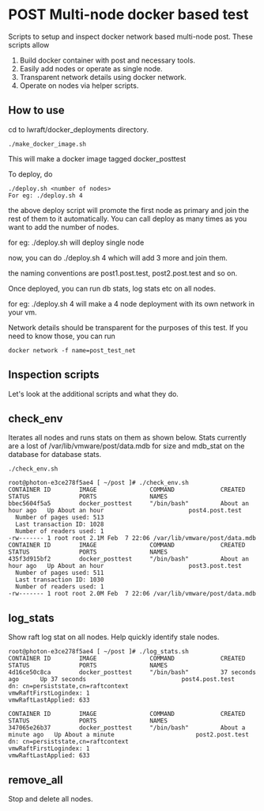 POST Multi-node docker based test
================

Scripts to setup and inspect docker network based multi-node post. These scripts allow

1. Build docker container with post and necessary tools.
2. Easily add nodes or operate as single node.
3. Transparent network details using docker network.
4. Operate on nodes via helper scripts.

How to use
----------
cd to lwraft/docker_deployments directory.

~~~~~~~~~~~~~~~~~~~~~~~~~~~~~~~~~~~~~~~~~~~~~~~~~~~~~~~~~~~~~~~~~~~~~~~~~~~~~~~~
./make_docker_image.sh
~~~~~~~~~~~~~~~~~~~~~~~~~~~~~~~~~~~~~~~~~~~~~~~~~~~~~~~~~~~~~~~~~~~~~~~~~~~~~~~~

This will make a docker image tagged docker_posttest

To deploy, do

~~~~~~~~~~~~~~~~~~~~~~~~~~~~~~~~~~~~~~~~~~~~~~~~~~~~~~~~~~~~~~~~~~~~~~~~~~~~~~~~
./deploy.sh <number of nodes>
For eg: ./deploy.sh 4
~~~~~~~~~~~~~~~~~~~~~~~~~~~~~~~~~~~~~~~~~~~~~~~~~~~~~~~~~~~~~~~~~~~~~~~~~~~~~~~~

the above deploy script will promote the first node as primary and join the rest of them to it automatically. You can call deploy as many times as you want to add  the number of nodes.

for eg: ./deploy.sh will deploy single node

now, you can do ./deploy.sh 4 which will add 3 more and join them.

the naming conventions are post1.post.test, post2.post.test and so on.

Once deployed, you can run db stats, log stats etc on all nodes.

for eg: ./deploy.sh 4  will make a 4 node deployment with its own network in your vm.

Network details should be transparent for the purposes of this test.
If you need to know those, you can run

~~~~~~~~~~~~~~~~~~~~~~~~~~~~~~~~~~~~~~~~~~~~~~~~~~~~~~~~~~~~~~~~~~~~~~~~~~~~~~~~
docker network -f name=post_test_net
~~~~~~~~~~~~~~~~~~~~~~~~~~~~~~~~~~~~~~~~~~~~~~~~~~~~~~~~~~~~~~~~~~~~~~~~~~~~~~~~

Inspection scripts
-----------------

Let's look at the additional scripts and what they do.

check_env
---------
Iterates all nodes and runs stats on them as shown below. Stats currently are
a lost of /var/lib/vmware/post/data.mdb for size and mdb_stat on the database
for database stats.

~~~~~~~~~~~~~~~~~~~~~~~~~~~~~~~~~~~~~~~~~~~~~~~~~~~~~~~~~~~~~~~~~~~~~~~~~~~~~~~~
./check_env.sh

root@photon-e3ce278f5ae4 [ ~/post ]# ./check_env.sh
CONTAINER ID        IMAGE               COMMAND             CREATED             STATUS              PORTS               NAMES
bbec5604f5a5        docker_posttest     "/bin/bash"         About an hour ago   Up About an hour                        post4.post.test
  Number of pages used: 513
  Last transaction ID: 1028
  Number of readers used: 1
-rw------- 1 root root 2.1M Feb  7 22:06 /var/lib/vmware/post/data.mdb
CONTAINER ID        IMAGE               COMMAND             CREATED             STATUS              PORTS               NAMES
435f3d915bf2        docker_posttest     "/bin/bash"         About an hour ago   Up About an hour                        post3.post.test
  Number of pages used: 511
  Last transaction ID: 1030
  Number of readers used: 1
-rw------- 1 root root 2.0M Feb  7 22:06 /var/lib/vmware/post/data.mdb
~~~~~~~~~~~~~~~~~~~~~~~~~~~~~~~~~~~~~~~~~~~~~~~~~~~~~~~~~~~~~~~~~~~~~~~~~~~~~~~~

log_stats
---------

Show raft log stat on all nodes. Help quickly identify stale nodes.

~~~~~~~~~~~~~~~~~~~~~~~~~~~~~~~~~~~~~~~~~~~~~~~~~~~~~~~~~~~~~~~~~~~~~~~~~~~~~~~~
root@photon-e3ce278f5ae4 [ ~/post ]# ./log_stats.sh
CONTAINER ID        IMAGE               COMMAND             CREATED             STATUS              PORTS               NAMES
4d16ce50c8ca        docker_posttest     "/bin/bash"         37 seconds ago      Up 37 seconds                           post4.post.test
dn: cn=persiststate,cn=raftcontext
vmwRaftFirstLogindex: 1
vmwRaftLastApplied: 633

CONTAINER ID        IMAGE               COMMAND             CREATED              STATUS              PORTS               NAMES
347065e26b37        docker_posttest     "/bin/bash"         About a minute ago   Up About a minute                       post2.post.test
dn: cn=persiststate,cn=raftcontext
vmwRaftFirstLogindex: 1
vmwRaftLastApplied: 633
~~~~~~~~~~~~~~~~~~~~~~~~~~~~~~~~~~~~~~~~~~~~~~~~~~~~~~~~~~~~~~~~~~~~~~~~~~~~~~~~

remove_all
---------

Stop and delete all nodes.
